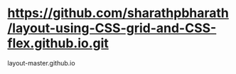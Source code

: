 # https://github.com/sharathpbharath/layout-using-CSS-grid-and-CSS-flex.github.io.git
layout-master.github.io
